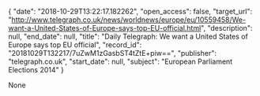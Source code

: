{
  "date": "2018-10-29T13:22:17.182262", 
  "open_access": false, 
  "target_url": "http://www.telegraph.co.uk/news/worldnews/europe/eu/10559458/We-want-a-United-States-of-Europe-says-top-EU-official.html", 
  "description": null, 
  "end_date": null, 
  "title": "Daily Telegraph: We want a United States of Europe says top EU official", 
  "record_id": "20181029T132217/7uZwM1zGasbST4tZtE+piw==", 
  "publisher": "telegraph.co.uk", 
  "start_date": null, 
  "subject": "European Parliament Elections 2014"
}

None